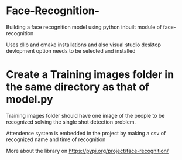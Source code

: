 # Face-Recognition-
Building a face recognition model using python inbuilt module of face-recognition

Uses dlib and cmake installations and also visual studio desktop devlopment option needs to be selected and installed

# Create a Training images folder in the same directory as that of model.py
Training images folder should have one image of the people to be recognized solving the single shot detection problem.

Attendence system is embedded in the project by making a csv of recognized name and time of recognition

More about the library on https://pypi.org/project/face-recognition/
